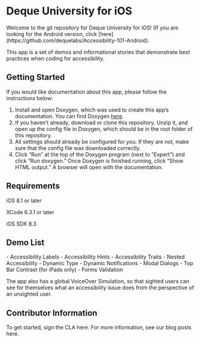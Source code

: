 <h1> Deque University for iOS </h1>
Welcome to the git repository for Deque University for iOS!
(If you are looking for the Android version, click [here](https://github.com/dequelabs/Accessibility-101-Android).

This app is a set of demos and informational stories that demonstrate best practices when coding for accessibility.

<h2> Getting Started </h2>
If you would like documentation about this app, please follow the instructions below:

1. Install and open Doxygen, which was used to create this app’s documentation. You can find Doxygen [here](https://github.com/doxygen/doxygen).
2. If you haven’t already, download or clone this repository.  Unzip it, and open up the config file in Doxygen, which should be in the root folder of this repository.
3. All settings should already be configured for you. If they are not, make sure that the config file was downloaded correctly.
4. Click “Run” at the top of the Doxygen program (next to “Expert”) and click “Run doxygen.”  Once Doxygen is finished running, click “Show HTML output.” A browser will open with the documentation.

<h2> Requirements </h2>
iOS 8.1 or later

XCode 6.3.1 or later

iOS SDK 8.3

<h2> Demo List </h2>
- Accessibility Labels
- Accessibility Hints
- Accessibility Traits
- Nested Accessibility
- Dynamic Type
- Dynamic Notifications
- Modal Dialogs
- Top Bar Contrast (for iPads only)
- Forms Validation

The app also has a global VoiceOver Simulation, so that sighted users can see for themselves what an accessibility issue does from the perspective of an unsighted user. 

<h2> Contributor Information </h2>
To get started, sign the CLA here. For more information, see our blog posts here.